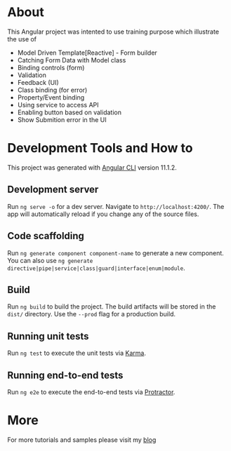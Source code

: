 
# About
This Angular project was intented to use training purpose which illustrate the use of 

* Model Driven Template[Reactive] - Form builder
* Catching Form Data with Model class
* Binding controls (form)
* Validation
* Feedback (UI)
* Class binding (for error)
* Property/Event binding
* Using service to access API
* Enabling button based on validation
* Show Submition error in the UI


# Development Tools and How to

This project was generated with [Angular CLI](https://github.com/angular/angular-cli) version 11.1.2.

## Development server

Run `ng serve -o` for a dev server. Navigate to `http://localhost:4200/`. The app will automatically reload if you change any of the source files.

## Code scaffolding

Run `ng generate component component-name` to generate a new component. You can also use `ng generate directive|pipe|service|class|guard|interface|enum|module`.

## Build

Run `ng build` to build the project. The build artifacts will be stored in the `dist/` directory. Use the `--prod` flag for a production build.

## Running unit tests

Run `ng test` to execute the unit tests via [Karma](https://karma-runner.github.io).

## Running end-to-end tests

Run `ng e2e` to execute the end-to-end tests via [Protractor](http://www.protractortest.org/).

# More 
 For more tutorials and samples please visit my [blog](https://developermblog.wordpress.com/source-code/) 
